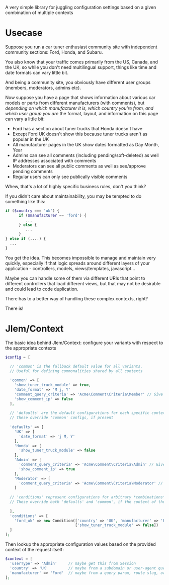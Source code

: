 A very simple library for juggling configuration settings based on a given combination of multiple contexts

# Usecase

Suppose you run a car tuner enthusiast community site with independent community sections: Ford, Honda, and Subaru.

You also know that your traffic comes primarily from the US, Canada, and the UK, so while you don't need multilingual support, things like time and date formats can vary little bit.

And being a community site, you obviously have different user groups (members, moderators, admins etc).

Now suppose you have a page that shows information about various car models or parts from different manufacturers (with comments), but *depending on which manufacturer it is, which country you're from, and which user group you are* the format, layout, and information on this page can vary a little bit:

* Ford has a section about tuner trucks that Honda doesn't have
* Except Ford UK doesn't show this because tuner trucks aren't as popular in the UK
* All manufacturer pages in the UK show dates formatted as Day Month, Year
* Admins can see all comments (including pending/soft-deleted) as well IP addresses associated with comments
* Moderators can see all public comments as well as see/approve pending comments
* Regular users can only see publically visible comments

Whew, that's a lot of highly specific business rules, don't you think? 

If you didn't care about maintainability, you may be tempted to do something like this:

```php
if ($country === 'uk') {
      if ($manufacturer == 'ford') {
         ...
      } else {
         ...
      }
} else if (....) {
  ...
}
```

You get the idea. This becomes impossible to manage and maintain very quickly, especially if that logic spreads around different layers of your application - controllers, models, views/templates, javascript...

Maybe you can handle some of them via different URIs that point to different controllers that load different views, but that may not be desirable and could lead to code duplication.

There has to a better way of handling these complex contexts, right?

There is!


# Jlem/Context

The basic idea behind Jlem/Context: configure your variants with respect to the appropriate contexts

```php
$config = [

  // 'common' is the fallback default value for all variants.
  // Useful for defining commonalities shared by all contexts
  
  'common' => [
    'show_tuner_truck_module' => true,
    'date_format' => 'M j, Y'
    'comment_query_criteria' => 'Acme\Comment\Criteria\Member' // Give this to a repository
    'show_comment_ip' => false
  ],
  
  // 'defaults' are the default configurations for each specific context value
  // These override 'common' configs, if present
  
  'defaults' => [
    'UK' => [
      'date_format' => 'j M, Y'
    ],
    'Honda' => [
      'show_tuner_truck_module' => false
    ],
    'Admin' => [
      'comment_query_criteria' => 'Acme\Comment\Criteria\Admin' // Give this to a repository
      'show_comment_ip' => true
    ],
    'Moderator' => [
      'comment_query_criteria' => 'Acme\Comment\Criteria\Moderator' // Give this to a repository
    ]
    
  // 'conditions' represent configurations for arbitrary *combinations* of contexts
  // These override both 'defaults' and 'common', if the context of the request matches
  
  ],
  'conditions' => [
    'ford_uk' => new Condition(['country' => 'UK', 'manufacturer' => 'Ford'], 
                               ['show_tuner_truck_module' => false])
  ]
];
```

Then lookup the appropriate configuration values based on the provided context of the request itself:

```php
$context = [
  'userType' => 'Admin'     // maybe get this from Session
  'country' => 'UK'         // maybe from a subdomain or user-agent query as part of the request
  'manufacturer' => 'Ford'  // maybe from a query param, route slug, or what have you
];
```
